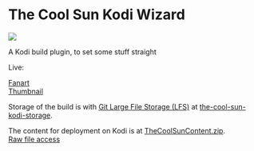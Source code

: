 # The Cool Sun Kodi Wizard
![](https://alonrotem.github.io/the-cool-sun-kodi-wizard/Resources/thumbnail.png)

A Kodi build plugin, to set some stuff straight

Live:

[Fanart](https://alonrotem.github.io/the-cool-sun-kodi-wizard/Resources/fanart.jpg)     
[Thumbnail](https://alonrotem.github.io/the-cool-sun-kodi-wizard/Resources/thumbnail.png)

Storage of the build is with [Git Large File Storage (LFS)](https://docs.github.com/en/repositories/working-with-files/managing-large-files/configuring-git-large-file-storage) at [the-cool-sun-kodi-storage](https://github.com/alonrotem/the-cool-sun-kodi-storage).

The content for deployment on Kodi is at [TheCoolSunContent.zip](https://alonrotem.github.io/the-cool-sun-kodi-storage/TheCoolSunContent.zip).    
[Raw file access](https://github.com/alonrotem/the-cool-sun-kodi-storage/blob/main/TheCoolSunContent.zip?raw=true)